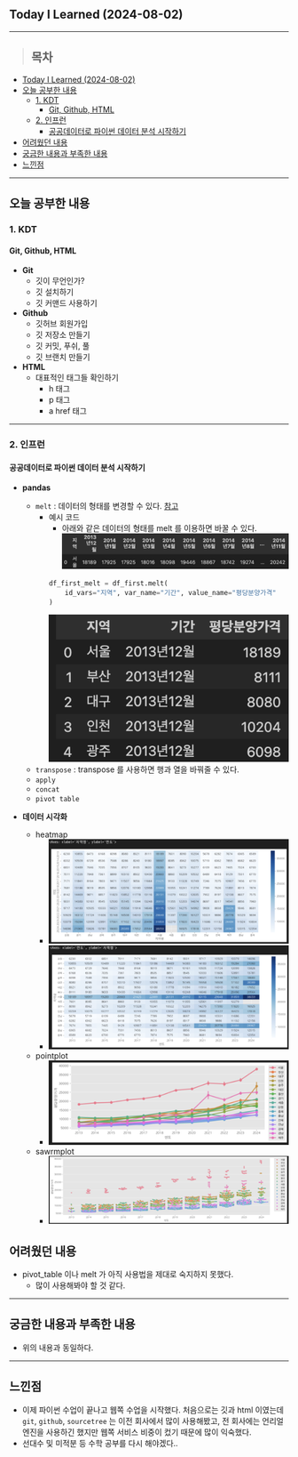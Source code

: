 ## Today I Learned (2024-08-02)
---
> ## 목차
- [Today I Learned (2024-08-02)](#today-i-learned-2024-08-02)
- [오늘 공부한 내용](#오늘-공부한-내용)
  - [1. KDT](#1-kdt)
    - [Git, Github, HTML](#git-github-html)
  - [2. 인프런](#2-인프런)
    - [공공데이터로 파이썬 데이터 분석 시작하기](#공공데이터로-파이썬-데이터-분석-시작하기)
- [어려웠던 내용](#어려웠던-내용)
- [궁금한 내용과 부족한 내용](#궁금한-내용과-부족한-내용)
- [느낀점](#느낀점)
---

## 오늘 공부한 내용
### 1. KDT
#### Git, Github, HTML
- **Git**
  - 깃이 무언인가?
  - 깃 설치하기
  - 깃 커맨드 사용하기
- **Github**
  - 깃허브 회원가입
  - 깃 저장소 만들기
  - 깃 커밋, 푸쉬, 풀
  - 깃 브랜치 만들기
- **HTML**
  - 대표적인 태그들 확인하기
    - h 태그
    - p 태그
    - a href 태그
---
### 2. 인프런
#### 공공데이터로 파이썬 데이터 분석 시작하기
- **pandas**
  - `melt` : 데이터의 형태를 변경할 수 있다. [참고](https://rfriend.tistory.com/278)
    - 예시 코드
      - 아래와 같은 데이터의 형태를 melt 를 이용하면 바꿀 수 있다.
      ![alt text](https://github.com/online5880/TIL/blob/main/Images/2024_08_02/metl_01.png?raw=true)
      ```python
      df_first_melt = df_first.melt(
          id_vars="지역", var_name="기간", value_name="평당분양가격"
      )
      ```
      ![alt text](https://github.com/online5880/TIL/blob/main/Images/2024_08_02/melt_02.png?raw=true)
  - `transpose` : transpose 를 사용하면 행과 열을 바꿔줄 수 있다.
  - `apply`
  - `concat`
  - `pivot table`

- **데이터 시각화**
  - heatmap
    - ![alt text](https://github.com/online5880/TIL/blob/main/Images/2024_08_02/heatmap_01.png?raw=true)
    - ![alt text](https://github.com/online5880/TIL/blob/main/Images/2024_08_02/heatmap_02.png?raw=true)
  - pointplot
    - ![alt text](https://github.com/online5880/TIL/blob/main/Images/2024_08_02/pointplot.png?raw=true)
  - sawrmplot
    - ![alt text](https://github.com/online5880/TIL/blob/main/Images/2024_08_02/swarmplot.png?raw=true)

## 어려웠던 내용
- pivot_table 이나 melt 가 아직 사용법을 제대로 숙지하지 못했다.
  - 많이 사용해봐야 할 것 같다.
  
---
## 궁금한 내용과 부족한 내용
- 위의 내용과 동일하다.
  
---
## 느낀점
- 이제 파이썬 수업이 끝나고 웹쪽 수업을 시작했다. 처음으로는 깃과 html 이였는데 `git`, `github`, `sourcetree` 는 이전 회사에서 많이 사용해봤고, 전 회사에는 언리얼엔진을 사용하긴 했지만 웹쪽 서비스 비중이 컸기 때문에 많이 익숙했다.
- 선대수 및 미적분 등 수학 공부를 다시 해야겠다..



